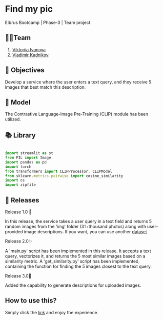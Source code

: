 # Find my pic
Elbrus Bootcamp | Phase-3 | Team project


## 🦸‍♂️Team
1. [Viktoriia Ivanova](https://github.com/Vikaska031)
2. [Vladimir Kadnikov](https://github.com/vkadnikov92)

## 🎯 Objectives
Develop a service where the user enters a text query, and they receive 5 images that best match this description.

## 📐 Model
The Contrastive Language-Image Pre-Training (CLIP) module has been utilized.

## 📚 Library 

```typescript

import streamlit as st
from PIL import Image
import pandas as pd
import torch
from transformers import CLIPProcessor, CLIPModel
from sklearn.metrics.pairwise import cosine_similarity
import os
import zipfile
```
	

## 🧠 Releases

Release 1.0 🦄

In this release, the service takes a user query in a text field and returns 5 random images from the 'img' folder (31+thousand photos) along with user-provided image descriptions. If you want, you can use another [dataset](https://huggingface.co/datasets/nlphuji/flickr30k)

Release 2.0✨

A 'main.py' script has been implemented in this release. It accepts a text query, vectorizes it, and returns the 5 most similar images based on a similarity metric.
A 'get_similarity.py' script has been implemented, containing the function for finding the 5 images closest to the text query.

Release 3.0🎉

Added the capability to generate descriptions for uploaded images.

## How to use this?
Simply click the [link](https://huggingface.co/spaces/Vladimirktan/find-my-pic-app)  and enjoy the experience.
